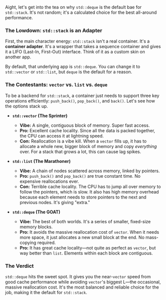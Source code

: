 Aight, let's get into the tea on why `std::deque` is the default bae for `std::stack`. It's not random; it's a calculated choice for the best all-around performance.

### The Lowdown: `std::stack` is an Adapter

First, the main character energy: `std::stack` isn't a real container. It's a **container adapter**. It's a wrapper that takes a sequence container and gives it a LIFO (Last-In, First-Out) interface. Think of it as a custom skin on another app.

By default, that underlying app is `std::deque`. You can change it to `std::vector` or `std::list`, but `deque` is the default for a reason.

### The Contestants: `vector` vs. `list` vs. `deque`

To be a backend for `std::stack`, a container just needs to support three key operations efficiently: `push_back()`, `pop_back()`, and `back()`. Let's see how the options stack up.

*   **`std::vector` (The Sprinter)**
	*   **Vibe:** A single, contiguous block of memory. Super fast access.
	*   **Pro:** Excellent cache locality. Since all the data is packed together, the CPU can access it at lightning speed.
	*   **Con:** Reallocation is a vibe kill. When a `vector` fills up, it has to allocate a whole new, bigger block of memory and copy *everything* over. For a stack that grows a lot, this can cause lag spikes.

*   **`std::list` (The Marathoner)**
	*   **Vibe:** A chain of nodes scattered across memory, linked by pointers.
	*   **Pro:** `push_back()` and `pop_back()` are true constant time. No expensive reallocations ever.
	*   **Con:** Terrible cache locality. The CPU has to jump all over memory to follow the pointers, which is slow. It also has high memory overhead because each element needs to store pointers to the next and previous nodes. It's giving "extra."

*   **`std::deque` (The GOAT)**
	*   **Vibe:** The best of both worlds. It's a series of smaller, fixed-size memory blocks.
	*   **Pro:** It avoids the massive reallocation cost of `vector`. When it needs more space, it just allocates a new small block at the end. No mass-copying required.
	*   **Pro:** It has great cache locality—not quite as perfect as `vector`, but way better than `list`. Elements within each block are contiguous.

### The Verdict
`std::deque` hits the sweet spot. It gives you the near-`vector` speed from good cache performance while avoiding `vector`'s biggest L—the occasional, massive reallocation cost. It's the most balanced and reliable choice for the job, making it the default for `std::stack`.
